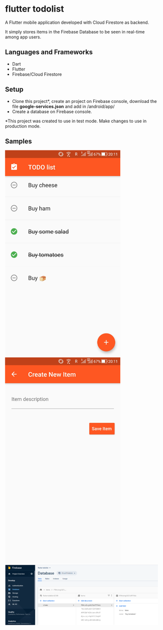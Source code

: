 # flutter todolist

A Flutter mobile application developed with Cloud Firestore as backend. 

It simply stores items in the Firebase Database to be seen in real-time among app users.

## Languages and Frameworks

- Dart
- Flutter
- Firebase/Cloud Firestore

## Setup

- Clone this project*, create an project on Firebase console, download the file <b>google-services.json</b> and add in /android/app/
- Create a database on Firebase console.

*This project was created to use in test mode. Make changes to use in production mode.

## Samples

<img src="https://github.com/chbandeira/flutter-todolist/blob/master/images/Screenshot_1.jpg" width="380" height="680">
<img src="https://github.com/chbandeira/flutter-todolist/blob/master/images/Screenshot_2.jpg" width="380" height="680">
<img src="https://github.com/chbandeira/flutter-todolist/blob/master/images/Screenshot_3.png">
